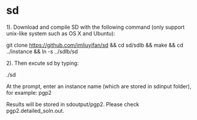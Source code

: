 # sd
1). Download and compile SD with the following command (only support unix-like system such as OS X and Ubuntu):

git clone https://github.com/imliuyifan/sd && cd sd/sdlb && make && cd ../instance && ln -s ../sdlb/sd

2). Then excute sd by typing:

./sd

At the prompt, enter an instance name (which are stored in sdinput folder), for example: pgp2

Results will be stored in sdoutput/pgp2. Please check pgp2.detailed_soln.out.
